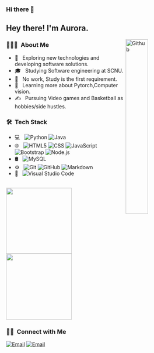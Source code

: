 ### Hi there 👋
<h2> Hey there! I'm Aurora.</h2>
<img width="35%" align="right" alt="Github" src="https://user-images.githubusercontent.com/48678280/88862734-4903af80-d201-11ea-968b-9c939d88a37c.gif" />
<h3> 👨🏻‍💻 &nbsp;About Me </h3>

- 🤔 &nbsp; Exploring new technologies and developing software solutions.
- 🎓 &nbsp; Studying Software engineering at SCNU.
- 💼 &nbsp; No work, Study is the first requirement.
- 🌱 &nbsp; Learning more about Pytorch,Computer vision.
- ✍️ &nbsp; Pursuing Video games and Basketball as hobbies/side hustles.

<h3> 🛠 &nbsp;Tech Stack</h3>

- 💻 &nbsp;
  ![Python](https://img.shields.io/badge/-Python-333333?style=flat&logo=python)
  ![Java](https://img.shields.io/badge/-Java-333333?style=flat&logo=Java&logoColor=007396)
- 🌐 &nbsp;
  ![HTML5](https://img.shields.io/badge/-HTML5-333333?style=flat&logo=HTML5)
  ![CSS](https://img.shields.io/badge/-CSS-333333?style=flat&logo=CSS3&logoColor=1572B6)
  ![JavaScript](https://img.shields.io/badge/-JavaScript-333333?style=flat&logo=javascript)
  ![Bootstrap](https://img.shields.io/badge/-Bootstrap-333333?style=flat&logo=bootstrap&logoColor=563D7C)
  ![Node.js](https://img.shields.io/badge/-Node.js-333333?style=flat&logo=node.js)
- 🛢 &nbsp;
  ![MySQL](https://img.shields.io/badge/-MySQL-333333?style=flat&logo=mysql)
- ⚙️ &nbsp;
  ![Git](https://img.shields.io/badge/-Git-333333?style=flat&logo=git)
  ![GitHub](https://img.shields.io/badge/-GitHub-333333?style=flat&logo=github)
  ![Markdown](https://img.shields.io/badge/-Markdown-333333?style=flat&logo=markdown)
- 🔧 &nbsp;
  ![Visual Studio Code](https://img.shields.io/badge/-Visual%20Studio%20Code-333333?style=flat&logo=visual-studio-code&logoColor=007ACC)


<br/>

<a href="https://github.com/AVS1508">
  <img height="180em" src="https://github-readme-stats.vercel.app/api?username=rabbitrose&theme=algolia&show_icons=true" />
  <img height="180em" src="https://github-readme-stats.vercel.app/api/top-langs/?username=rabbitrose&theme=algolia&layout=compact" />
</a>

<br/>

<h3> 🤝🏻 &nbsp;Connect with Me </h3>

<p align="center">

<a href="20213802071@m.scnu.edu.cn"><img alt="Email" src="https://img.shields.io/badge/Email-20213802071@m.scnu.edu.cn-blue?style=flat-square&logo=gmail"></a>
<a href="2908415008@qq.com"><img alt="Email" src="https://img.shields.io/badge/Email-2908415008@qq.com-blue?style=flat-square&logo=gmail"></a>
</p>


